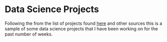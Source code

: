# Data Science Projects

Following the from the list of projects found [here](https://towardsdatascience.com/14-data-science-projects-to-do-during-your-14-day-quarantine-8bd60d1e55e1) and other sources this is a sample of some data science projects that I have been working on for the past number of weeks.